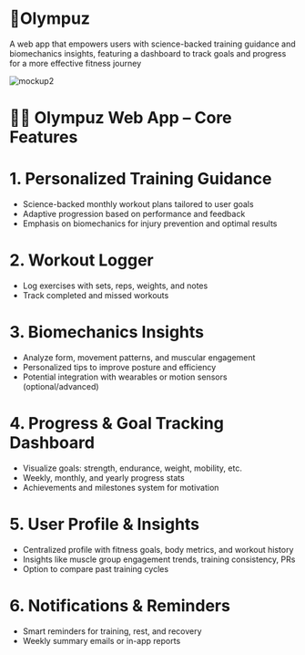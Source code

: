# 🔱Olympuz
A web app that empowers users with science-backed training guidance and biomechanics insights, featuring a dashboard to track goals and progress for a more effective fitness journey

![mockup2](https://github.com/user-attachments/assets/abc93bc7-579a-41ca-9656-057d13239e12)

# 🏋️‍♂️ Olympuz Web App – Core Features

# 1. Personalized Training Guidance
* Science-backed monthly workout plans tailored to user goals
* Adaptive progression based on performance and feedback
* Emphasis on biomechanics for injury prevention and optimal results

# 2. Workout Logger
* Log exercises with sets, reps, weights, and notes
* Track completed and missed workouts

# 3. Biomechanics Insights
* Analyze form, movement patterns, and muscular engagement
* Personalized tips to improve posture and efficiency
* Potential integration with wearables or motion sensors (optional/advanced)

# 4. Progress & Goal Tracking Dashboard
* Visualize goals: strength, endurance, weight, mobility, etc.
* Weekly, monthly, and yearly progress stats
* Achievements and milestones system for motivation

# 5. User Profile & Insights
* Centralized profile with fitness goals, body metrics, and workout history
* Insights like muscle group engagement trends, training consistency, PRs
* Option to compare past training cycles

# 6. Notifications & Reminders
* Smart reminders for training, rest, and recovery
* Weekly summary emails or in-app reports

